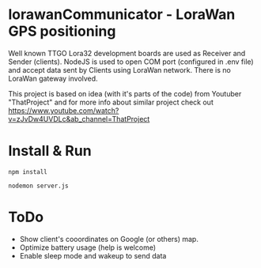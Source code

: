 # lorawanCommunicator - LoraWan GPS positioning

Well known TTGO Lora32 development boards are used as Receiver and Sender (clients). NodeJS is used to open COM port (configured in .env file) and accept data sent by Clients using LoraWan network.
There is no LoraWan gateway involved. 

This project is based on idea (with it's parts of the code) from Youtuber "ThatProject" and for more info about similar project check out https://www.youtube.com/watch?v=zJvDw4UVDLc&ab_channel=ThatProject

# Install & Run

`npm install`

`nodemon server.js`

# ToDo

- Show client's cooordinates on Google (or others) map. 
- Optimize battery usage (help is welcome) 
- Enable sleep mode and wakeup to send data


